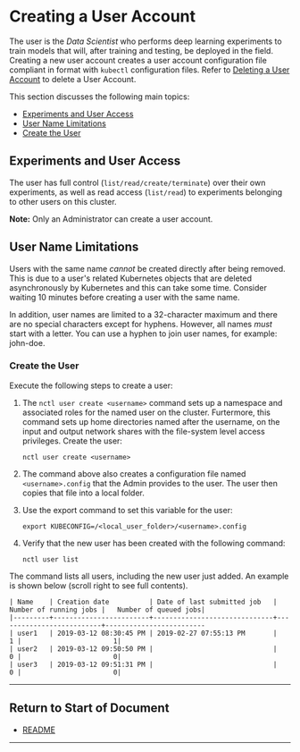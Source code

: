 # Creating a User Account

The user is the _Data Scientist_ who performs deep learning experiments to train models that will, after training and testing, be deployed in the field. Creating a new user account creates a user account configuration file compliant in format with `kubectl` configuration files. Refer to [Deleting a User Account](../actions/delete_user.md) to delete a User Account. 

This section discusses the following main topics:

- [Experiments and User Access](#experiments-and-user-access)
- [User Name Limitations](#user-name-limitations)
- [Create the User](#create-the-user)


## Experiments and User Access 

The user has full control (`list/read/create/terminate`) over their own experiments, as well as read access (`list/read`) to experiments belonging to other users on this cluster. 

**Note:** Only an Administrator can create a user account. 

## User Name Limitations

Users with the same name _cannot_ be created directly after being removed. This is due to a user's related Kubernetes objects that are deleted asynchronously by Kubernetes and this can take some time. Consider waiting 10 minutes before creating a user with the same name.

In addition, user names are limited to a 32-character maximum and there are no special characters except for hyphens. However, all names _must_ start with a letter. You can use a hyphen to join user names, for example: john-doe.

### Create the User

Execute the following steps to create a user:

1. The `nctl user create <username>` command sets up a namespace and associated roles for the named user on the cluster. Furtermore, this command sets up home directories named after the username, on the input and output network shares with the file-system level access privileges. Create the user:
 
    `nctl user create <username>`

2. The command above also creates a configuration file named `<username>.config` that the Admin provides to the user. The user then copies that file into a local folder. 
  
3. Use the export command to set this variable for the user:
 
    `export KUBECONFIG=/<local_user_folder>/<username>.config`

4. Verify that the new user has been created with the following command:

   `nctl user list`

The command  lists all users, including the new user just added. An example is shown below (scroll right to see full contents).

```
| Name    | Creation date          | Date of last submitted job   |   Number of running jobs |   Number of queued jobs|
|---------+------------------------+------------------------------+--------------------------+-------------------------
| user1   | 2019-03-12 08:30:45 PM | 2019-02-27 07:55:13 PM       |                        1 |                       1|
| user2   | 2019-03-12 09:50:50 PM |                              |                        0 |                       0|
| user3   | 2019-03-12 09:51:31 PM |                              |                        0 |                       0|

```

----------------------
## Return to Start of Document

* [README](../README.md)

----------------------

